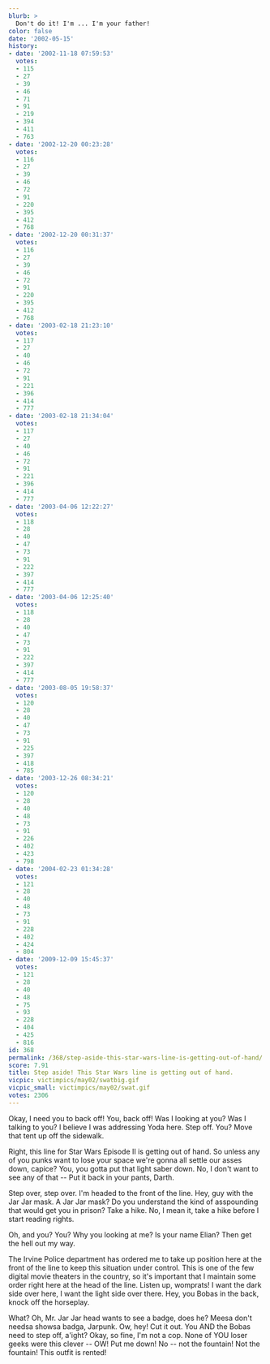 ```yaml
---
blurb: >
  Don't do it! I'm ... I'm your father!
color: false
date: '2002-05-15'
history:
- date: '2002-11-18 07:59:53'
  votes:
  - 115
  - 27
  - 39
  - 46
  - 71
  - 91
  - 219
  - 394
  - 411
  - 763
- date: '2002-12-20 00:23:28'
  votes:
  - 116
  - 27
  - 39
  - 46
  - 72
  - 91
  - 220
  - 395
  - 412
  - 768
- date: '2002-12-20 00:31:37'
  votes:
  - 116
  - 27
  - 39
  - 46
  - 72
  - 91
  - 220
  - 395
  - 412
  - 768
- date: '2003-02-18 21:23:10'
  votes:
  - 117
  - 27
  - 40
  - 46
  - 72
  - 91
  - 221
  - 396
  - 414
  - 777
- date: '2003-02-18 21:34:04'
  votes:
  - 117
  - 27
  - 40
  - 46
  - 72
  - 91
  - 221
  - 396
  - 414
  - 777
- date: '2003-04-06 12:22:27'
  votes:
  - 118
  - 28
  - 40
  - 47
  - 73
  - 91
  - 222
  - 397
  - 414
  - 777
- date: '2003-04-06 12:25:40'
  votes:
  - 118
  - 28
  - 40
  - 47
  - 73
  - 91
  - 222
  - 397
  - 414
  - 777
- date: '2003-08-05 19:58:37'
  votes:
  - 120
  - 28
  - 40
  - 47
  - 73
  - 91
  - 225
  - 397
  - 418
  - 785
- date: '2003-12-26 08:34:21'
  votes:
  - 120
  - 28
  - 40
  - 48
  - 73
  - 91
  - 226
  - 402
  - 423
  - 798
- date: '2004-02-23 01:34:28'
  votes:
  - 121
  - 28
  - 40
  - 48
  - 73
  - 91
  - 228
  - 402
  - 424
  - 804
- date: '2009-12-09 15:45:37'
  votes:
  - 121
  - 28
  - 40
  - 48
  - 75
  - 93
  - 228
  - 404
  - 425
  - 816
id: 368
permalink: /368/step-aside-this-star-wars-line-is-getting-out-of-hand/
score: 7.91
title: Step aside! This Star Wars line is getting out of hand.
vicpic: victimpics/may02/swatbig.gif
vicpic_small: victimpics/may02/swat.gif
votes: 2306
---
```


Okay, I need you to back off! You, back off! Was I looking at you? Was I
talking to you? I believe I was addressing Yoda here. Step off. You?
Move that tent up off the sidewalk.

Right, this line for Star Wars Episode II is getting out of hand. So
unless any of you punks want to lose your space we're gonna all settle
our asses down, capice? You, you gotta put that light saber down. No, I
don't want to see any of that -- Put it back in your pants, Darth.

Step over, step over. I'm headed to the front of the line. Hey, guy with
the Jar Jar mask. A Jar Jar mask? Do you understand the kind of
asspounding that would get you in prison? Take a hike. No, I mean it,
take a hike before I start reading rights.

Oh, and you? You? Why you looking at me? Is your name Elian? Then get
the hell out my way.

The Irvine Police department has ordered me to take up position here at
the front of the line to keep this situation under control. This is one
of the few digital movie theaters in the country, so it's important that
I maintain some order right here at the head of the line. Listen up,
womprats! I want the dark side over here, I want the light side over
there. Hey, you Bobas in the back, knock off the horseplay.

What? Oh, Mr. Jar Jar head wants to see a badge, does he? Meesa don't
needsa showsa badga, Jarpunk. Ow, hey! Cut it out. You AND the Bobas
need to step off, a'ight? Okay, so fine, I'm not a cop. None of YOU
loser geeks were this clever -- OW! Put me down! No -- not the fountain!
Not the fountain! This outfit is rented!